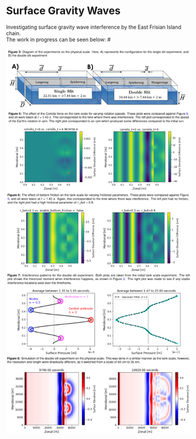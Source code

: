 # Surface Gravity Waves

Investigating surface gravity wave interference by the East Frisian Island chain.<br>
The work in progress can be seen below:
#<p align="center">
![Alt text](img/image1.png?raw=true "Experimental Set-up")<br>
![Alt text](img/image2.png?raw=true "Effect of Coriolis on the experiment")<br>
![Alt text](img/image3.png?raw=true "Effect of bottom friction on the experiment")<br>
![Alt text](img/image4.png?raw=true "Interference patterns")<br>
![Alt text](img/image5.png?raw=true "Physical scale simulation")</p>
